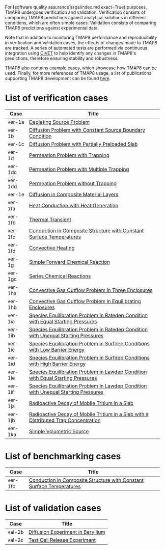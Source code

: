 For [software quality assurance](sqa/index.md exact=True) purposes, TMAP8 undergoes verification and validation. Verification consists of comparing TMAP8 predictions against analytical solutions in different conditions, which are often simple cases. Validation consists of comparing TMAP8 predictions against experimental data.

Note that in addition to monitoring TMAP8 performance and reproducibility in verification and validation cases, the effects of changes made to TMAP8 are tracked. A series of automated tests are performed via continuous integration using [CIVET](https://civet.inl.gov/repo/530) to help identify any changes in TMAP8's predictions, therefore ensuring stability and robustness.

TMAP8 also contains [example cases](examples/tmap_index.md), which showcase how TMAP8 can be used. Finally, for more references of TMAP8 usage, a list of publications supporting TMAP8 development can be found [here](publications.md).

# List of verification cases

| Case    | Title                                                                                             |
| ------- | ------------------------------------------------------------------------------------------------- |
| ver-1a  | [Depleting Source Problem](ver-1a.md)                                                             |
| ver-1b  | [Diffusion Problem with Constant Source Boundary Condition](ver-1b.md)                            |
| ver-1c  | [Diffusion Problem with Partially Preloaded Slab](ver-1c.md)                                      |
| ver-1d  | [Permeation Problem with Trapping](ver-1d.md)                                                     |
| ver-1dc | [Permeation Problem with Multiple Trapping](ver-1dc.md)                                           |
| ver-1dd | [Permeation Problem without Trapping](ver-1dd.md)                                                 |
| ver-1e  | [Diffusion in Composite Material Layers](ver-1e.md)                                               |
| ver-1fa | [Heat Conduction with Heat Generation](ver-1fa.md)                                                |
| ver-1fb | [Thermal Transient](ver-1fb.md)                                                                   |
| ver-1fc | [Conduction in Composite Structure with Constant Surface Temperatures](ver-1fc.md)                |
| ver-1fd | [Convective Heating](ver-1fd.md)                                                                  |
| ver-1g  | [Simple Forward Chemical Reaction](ver-1g.md)                                                     |
| ver-1gc | [Series Chemical Reactions](ver-1gc.md)                                                           |
| ver-1ha | [Convective Gas Outflow Problem in Three Enclosures](ver-1ha.md)                                  |
| ver-1hb | [Convective Gas Outflow Problem in Equilibrating Enclosures](ver-1hb.md)                          |
| ver-1ia | [Species Equilibration Problem in Ratedep Condition with Equal Starting Pressures](ver-1ia.md)    |
| ver-1ib | [Species Equilibration Problem in Ratedep Condition with Unequal Starting Pressures](ver-1ib.md)  |
| ver-1ic | [Species Equilibration Problem in Surfdep Conditions with Low Barrier Energy](ver-1ic.md)         |
| ver-1id | [Species Equilibration Problem in Surfdep Conditions with High Barrier Energy](ver-1id.md)        |
| ver-1ie | [Species Equilibration Problem in Lawdep Condition with Equal Starting Pressures](ver-1ie.md)     |
| ver-1if | [Species Equilibration Problem in Lawdep Condition with Unequal Starting Pressures](ver-1if.md)   |
| ver-1ja | [Radioactive Decay of Mobile Tritium in a Slab](ver-1ja.md)                                       |
| ver-1jb | [Radioactive Decay of Mobile Tritium in a Slab with a Distributed Trap Concentration](ver-1jb.md) |
| ver-1ka | [Simple Volumetric Source](ver-1ka.md)                                                            |

# List of benchmarking cases

| Case    | Title                                                                              |
| ------- | ---------------------------------------------------------------------------------- |
| ver-1fc | [Conduction in Composite Structure with Constant Surface Temperatures](ver-1fc.md) |


# List of validation cases

| Case   | Title                                          |
| ------ | ---------------------------------------------- |
| val-2b | [Diffusion Experiment in Beryllium](val-2b.md) |
| val-2c | [Test Cell Release Experiment](val-2c.md)      |
